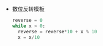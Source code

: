 - 数位反转模板
  ~~~python
  reverse = 0
  while x > 0:
    reverse = reverse*10 + x % 10
    x = x/10
  ~~~
